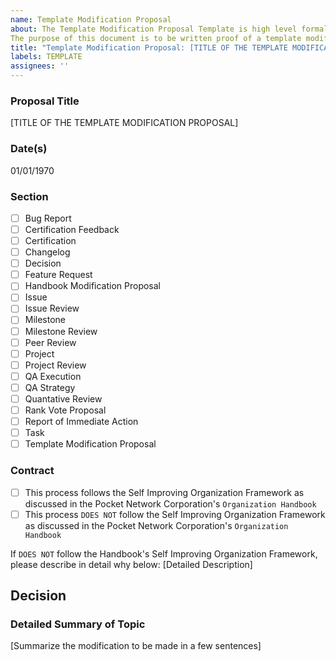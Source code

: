 ```yaml
---
name: Template Modification Proposal
about: The Template Modification Proposal Template is high level formal documentation of a modification made to one/many of the organization's template(s).
The purpose of this document is to be written proof of a template modification made by the Pocket Network Corporation members for the PNI audit trail.  
title: "Template Modification Proposal: [TITLE OF THE TEMPLATE MODIFICATION PROPOSAL]"
labels: TEMPLATE
assignees: ''
---
```

### Proposal Title 
[TITLE OF THE TEMPLATE MODIFICATION PROPOSAL]
### Date(s)
01/01/1970
### Section
- [ ] Bug Report
- [ ] Certification Feedback
- [ ] Certification
- [ ] Changelog
- [ ] Decision
- [ ] Feature Request
- [ ] Handbook Modification Proposal
- [ ] Issue
- [ ] Issue Review
- [ ] Milestone
- [ ] Milestone Review
- [ ] Peer Review
- [ ] Project
- [ ] Project Review
- [ ] QA Execution
- [ ] QA Strategy
- [ ] Quantative Review
- [ ] Rank Vote Proposal
- [ ] Report of Immediate Action
- [ ] Task
- [ ] Template Modification Proposal

### Contract
- [ ] This process follows the Self Improving Organization Framework as discussed in the Pocket Network Corporation's `Organization Handbook`
- [ ] This process `DOES NOT` follow the Self Improving Organization Framework as discussed in the Pocket Network Corporation's `Organization Handbook`

If `DOES NOT` follow the Handbook's Self Improving Organization Framework, please describe in detail why below:
[Detailed Description]
## Decision
### Detailed Summary of Topic
[Summarize the modification to be made in a few sentences]